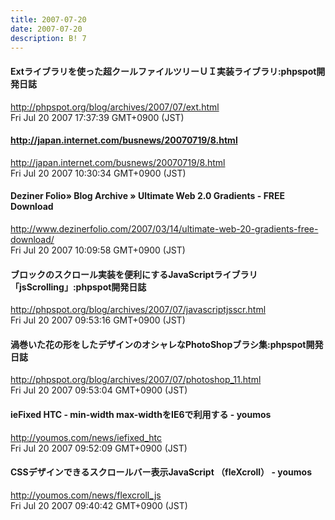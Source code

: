 ```yaml
---
title: 2007-07-20
date: 2007-07-20
description: B! 7
---
```


#### Extライブラリを使った超クールファイルツリーＵＩ実装ライブラリ:phpspot開発日誌
http://phpspot.org/blog/archives/2007/07/ext.html<br>
Fri Jul 20 2007 17:37:39 GMT+0900 (JST)<br>


#### http://japan.internet.com/busnews/20070719/8.html
http://japan.internet.com/busnews/20070719/8.html<br>
Fri Jul 20 2007 10:30:34 GMT+0900 (JST)<br>


#### Deziner Folio» Blog Archive » Ultimate Web 2.0 Gradients - FREE Download
http://www.dezinerfolio.com/2007/03/14/ultimate-web-20-gradients-free-download/<br>
Fri Jul 20 2007 10:09:58 GMT+0900 (JST)<br>


#### ブロックのスクロール実装を便利にするJavaScriptライブラリ「jsScrolling」:phpspot開発日誌
http://phpspot.org/blog/archives/2007/07/javascriptjsscr.html<br>
Fri Jul 20 2007 09:53:16 GMT+0900 (JST)<br>


#### 渦巻いた花の形をしたデザインのオシャレなPhotoShopブラシ集:phpspot開発日誌
http://phpspot.org/blog/archives/2007/07/photoshop_11.html<br>
Fri Jul 20 2007 09:53:04 GMT+0900 (JST)<br>


#### ieFixed HTC - min-width max-widthをIE6で利用する - youmos
http://youmos.com/news/iefixed_htc<br>
Fri Jul 20 2007 09:52:09 GMT+0900 (JST)<br>


#### CSSデザインできるスクロールバー表示JavaScript （fleXcroll） - youmos
http://youmos.com/news/flexcroll_js<br>
Fri Jul 20 2007 09:40:42 GMT+0900 (JST)<br>


